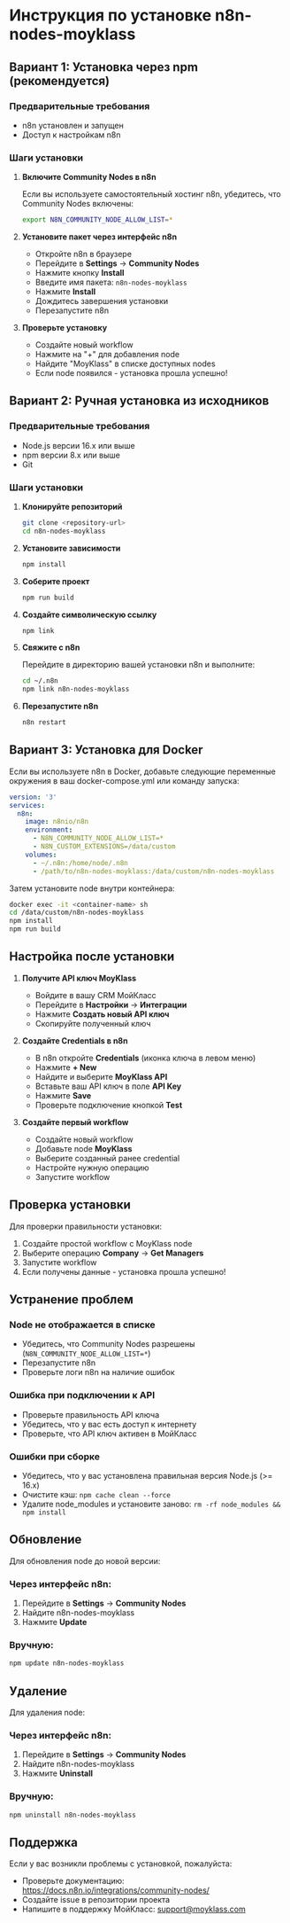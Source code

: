 # Инструкция по установке n8n-nodes-moyklass

## Вариант 1: Установка через npm (рекомендуется)

### Предварительные требования
- n8n установлен и запущен
- Доступ к настройкам n8n

### Шаги установки

1. **Включите Community Nodes в n8n**
   
   Если вы используете самостоятельный хостинг n8n, убедитесь, что Community Nodes включены:
   
   ```bash
   export N8N_COMMUNITY_NODE_ALLOW_LIST=*
   ```

2. **Установите пакет через интерфейс n8n**
   
   - Откройте n8n в браузере
   - Перейдите в **Settings** → **Community Nodes**
   - Нажмите кнопку **Install**
   - Введите имя пакета: `n8n-nodes-moyklass`
   - Нажмите **Install**
   - Дождитесь завершения установки
   - Перезапустите n8n

3. **Проверьте установку**
   
   - Создайте новый workflow
   - Нажмите на "+" для добавления node
   - Найдите "MoyKlass" в списке доступных nodes
   - Если node появился - установка прошла успешно!

## Вариант 2: Ручная установка из исходников

### Предварительные требования
- Node.js версии 16.x или выше
- npm версии 8.x или выше
- Git

### Шаги установки

1. **Клонируйте репозиторий**
   
   ```bash
   git clone <repository-url>
   cd n8n-nodes-moyklass
   ```

2. **Установите зависимости**
   
   ```bash
   npm install
   ```

3. **Соберите проект**
   
   ```bash
   npm run build
   ```

4. **Создайте символическую ссылку**
   
   ```bash
   npm link
   ```

5. **Свяжите с n8n**
   
   Перейдите в директорию вашей установки n8n и выполните:
   
   ```bash
   cd ~/.n8n
   npm link n8n-nodes-moyklass
   ```

6. **Перезапустите n8n**
   
   ```bash
   n8n restart
   ```

## Вариант 3: Установка для Docker

Если вы используете n8n в Docker, добавьте следующие переменные окружения в ваш docker-compose.yml или команду запуска:

```yaml
version: '3'
services:
  n8n:
    image: n8nio/n8n
    environment:
      - N8N_COMMUNITY_NODE_ALLOW_LIST=*
      - N8N_CUSTOM_EXTENSIONS=/data/custom
    volumes:
      - ~/.n8n:/home/node/.n8n
      - /path/to/n8n-nodes-moyklass:/data/custom/n8n-nodes-moyklass
```

Затем установите node внутри контейнера:

```bash
docker exec -it <container-name> sh
cd /data/custom/n8n-nodes-moyklass
npm install
npm run build
```

## Настройка после установки

1. **Получите API ключ MoyKlass**
   
   - Войдите в вашу CRM МойКласс
   - Перейдите в **Настройки** → **Интеграции**
   - Нажмите **Создать новый API ключ**
   - Скопируйте полученный ключ

2. **Создайте Credentials в n8n**
   
   - В n8n откройте **Credentials** (иконка ключа в левом меню)
   - Нажмите **+ New**
   - Найдите и выберите **MoyKlass API**
   - Вставьте ваш API ключ в поле **API Key**
   - Нажмите **Save**
   - Проверьте подключение кнопкой **Test**

3. **Создайте первый workflow**
   
   - Создайте новый workflow
   - Добавьте node **MoyKlass**
   - Выберите созданный ранее credential
   - Настройте нужную операцию
   - Запустите workflow

## Проверка установки

Для проверки правильности установки:

1. Создайте простой workflow с MoyKlass node
2. Выберите операцию **Company** → **Get Managers**
3. Запустите workflow
4. Если получены данные - установка прошла успешно!

## Устранение проблем

### Node не отображается в списке

- Убедитесь, что Community Nodes разрешены (`N8N_COMMUNITY_NODE_ALLOW_LIST=*`)
- Перезапустите n8n
- Проверьте логи n8n на наличие ошибок

### Ошибка при подключении к API

- Проверьте правильность API ключа
- Убедитесь, что у вас есть доступ к интернету
- Проверьте, что API ключ активен в МойКласс

### Ошибки при сборке

- Убедитесь, что у вас установлена правильная версия Node.js (>= 16.x)
- Очистите кэш: `npm cache clean --force`
- Удалите node_modules и установите заново: `rm -rf node_modules && npm install`

## Обновление

Для обновления node до новой версии:

### Через интерфейс n8n:
1. Перейдите в **Settings** → **Community Nodes**
2. Найдите n8n-nodes-moyklass
3. Нажмите **Update**

### Вручную:
```bash
npm update n8n-nodes-moyklass
```

## Удаление

Для удаления node:

### Через интерфейс n8n:
1. Перейдите в **Settings** → **Community Nodes**
2. Найдите n8n-nodes-moyklass
3. Нажмите **Uninstall**

### Вручную:
```bash
npm uninstall n8n-nodes-moyklass
```

## Поддержка

Если у вас возникли проблемы с установкой, пожалуйста:
- Проверьте документацию: https://docs.n8n.io/integrations/community-nodes/
- Создайте issue в репозитории проекта
- Напишите в поддержку МойКласс: support@moyklass.com

